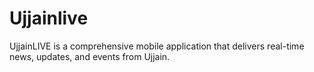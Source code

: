 # Ujjainlive
UjjainLIVE is a comprehensive mobile application that delivers real-time news, updates, and events from Ujjain.
